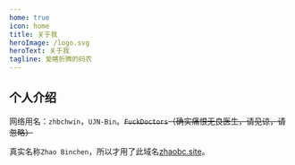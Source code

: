 ```yaml
---
home: true
icon: home
title: 关于我
heroImage: /logo.svg
heroText: 关于我
tagline: 爱瞎折腾的码农
---
```


## 个人介绍

网络用名：`zhbchwin`，`UJN-Bin`。~~`FuckDoctors`（确实痛恨无良医生，请见谅，请忽略）~~

真实名称`Zhao Binchen`，所以才用了此域名[zhaobc.site](https://zhaobc.site)。

<div style="display: flex;justify-content: center;">
  <iframe :src="$withBase('/zhaobc.site/index.html')" style="border:none;height:auto;width:305px;height:115px;" />
</div>

## 兴趣爱好

<!-- prettier-ignore -->
没啥兴趣爱好，喜欢瞎折腾(ㄒoㄒ)

## 联系方式

- 邮件：[zhbchwin@163.com](mailto:zhbchwin@163.com)
- GitHub: [FuckDoctors](http://github.com/FuckDoctors)
